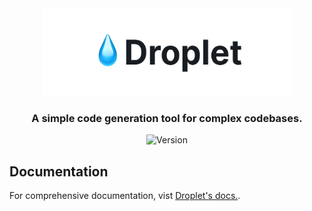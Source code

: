 <div align="center">
  <picture>
    <source
      media="(prefers-color-scheme: dark)"
      srcset="https://raw.githubusercontent.com/dddstack/droplet/HEAD/assets/media/banner-dark.svg"
    >
    <source
      media="(prefers-color-scheme: light)"
      srcset="https://raw.githubusercontent.com/dddstack/droplet/HEAD/assets/media/banner-light.svg"
    >
    <img
      alt="💧 Droplet"
      height="140"
      style="max-width: 100%;"
      src="https://raw.githubusercontent.com/dddstack/droplet/HEAD/assets/media/banner-light.svg" width="400"
    >
  </picture>
</div>

<h3 align="center" borderBottom="none">
  A simple code generation tool for complex codebases.
</h3>

<div align="center">
  <img alt="Version" src="https://img.shields.io/npm/v/@dddstack/droplet?color=aqua&style=for-the-badge">
</div>

## Documentation

For comprehensive documentation, vist [Droplet's docs.](https://github.com/dddstack/droplet/blob/main/docs).

